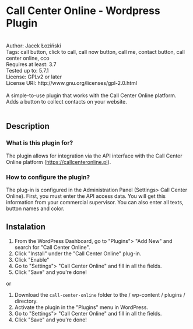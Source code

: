 # Call Center Online - Wordpress Plugin

<br />
Author: Jacek Łoziński<br />
Tags: call button, click to call, call now button, call me, contact button, call center online, cco<br />
Requires at least: 3.7<br />
Tested up to: 5.7.1<br />
License: GPLv2 or later<br />
License URI: http://www.gnu.org/licenses/gpl-2.0.html<br />
<br />
A simple-to-use plugin that works with the Call Center Online platform. Adds a button to collect contacts on your website.<br />
<br />

## Description

### What is this plugin for?

The plugin allows for integration via the API interface with the Call Center Online platform (https://callcenteronline.pl).

### How to configure the plugin?

The plug-in is configured in the Administration Panel (Settings> Call Center Online).
First, you must enter the API access data. You will get this information from your commercial supervisor.
You can also enter all texts, button names and color.

## Instalation

1. From the WordPress Dashboard, go to "Plugins"> "Add New" and search for "Call Center Online".
2. Click "Install" under the "Call Center Online" plug-in.
3. Click "Enable"
4. Go to "Settings"> "Call Center Online" and fill in all the fields.
5. Click "Save" and you're done!

or

1. Download the `call-center-online` folder to the / wp-content / plugins / directory.
2. Activate the plugin in the "Plugins" menu in WordPress.
3. Go to "Settings"> "Call Center Online" and fill in all the fields.
4. Click "Save" and you're done!

